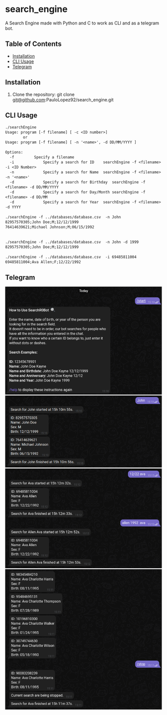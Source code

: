 # search_engine
A Search Engine made with Python and C to work as CLI and as a telegram bot.

## Table of Contents
- [Installation](#installation)
- [CLI Usage](#cliusage)
- [Telegram](#telegram)

## Installation

1. Clone the repository:
	   git clone git@github.com:PauloLopez92/search_engine.git
	
## CLI Usage
	
	./searchEngine 
	Usage: program [-f filename] [ -c <ID number>]
			or
	Usage: program [-f filename] [ -n '<name>', -d DD/MM/YYYY ]
	
	Options:
	  -f		 Specify a filename
	  -i             Specify a search for ID	searchEngine -f <filename> -i <ID Number>
	  -n             Specify a search for Name	searchEngine -f <filename> -n '<name>'
	  -d             Specify a search for Birthday	searchEngine -f <filename> -d DD/MM/YYYY
	  -d             Specify a search for Day/Month	searchEngine -f <filename> -d DD/MM
	  -d             Specify a search for Year	searchEngine -f <filename> -d YYYY
	
	./searchEngine -f ../databases/database.csv  -n John 
	82957570305;John Doe;M;12/12/1999
	76414639621;Michael Johnson;M;06/15/1992
	
	
	./searchEngine -f ../databases/database.csv  -n John -d 1999
	82957570305;John Doe;M;12/12/1999
	
	./searchEngine -f ../databases/database.csv  -i 69485811004
	69485811004;Ava Allen;F;12/22/1992
 	

## Telegram
![Screenshot 1](imgs/1.png)
![Screenshot 2](imgs/2.png)
![Screenshot 3](imgs/3.png)
![Screenshot 4](imgs/4.png)

